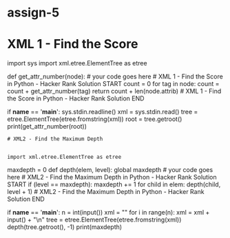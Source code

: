 # assign-5
# XML 1 - Find the Score
import sys
import xml.etree.ElementTree as etree

def get_attr_number(node):
    # your code goes here
    # XML 1 - Find the Score in Python - Hacker Rank Solution START
    count = 0
    for tag in node:
        count = count + get_attr_number(tag)
    return count + len(node.attrib)
    # XML 1 - Find the Score in Python - Hacker Rank Solution END

if __name__ == '__main__':
    sys.stdin.readline()
    xml = sys.stdin.read()
    tree = etree.ElementTree(etree.fromstring(xml))
    root = tree.getroot()
    print(get_attr_number(root))

    # XML2 - Find the Maximum Depth

    
    import xml.etree.ElementTree as etree

maxdepth = 0
def depth(elem, level):
    global maxdepth
    # your code goes here
    # XML2 - Find the Maximum Depth in Python - Hacker Rank Solution START
    if (level == maxdepth):
        maxdepth += 1
    for child in elem:
        depth(child, level + 1)
    # XML2 - Find the Maximum Depth in Python - Hacker Rank Solution END

if __name__ == '__main__':
    n = int(input())
    xml = ""
    for i in range(n):
        xml =  xml + input() + "\n"
    tree = etree.ElementTree(etree.fromstring(xml))
    depth(tree.getroot(), -1)
    print(maxdepth)
